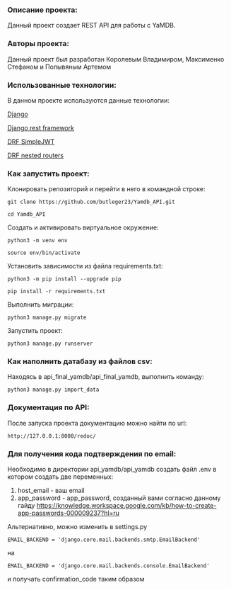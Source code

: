 ### Описание проекта:

Данный проект создает REST API для работы с YaMDB.

### Авторы проекта:

Данный проект был разработан Королевым Владимиром, Максименко Стефаном и Полывяным Артемом

### Использованные технологии:

В данном проекте используются данные технологии:

[Django](https://www.djangoproject.com/)

[Django rest framework](https://www.django-rest-framework.org/)

[DRF SimpleJWT](https://django-rest-framework-simplejwt.readthedocs.io/en/latest/)

[DRF nested routers](https://github.com/alanjds/drf-nested-routers)

### Как запустить проект:

Клонировать репозиторий и перейти в него в командной строке:

```
git clone https://github.com/butleger23/Yamdb_API.git
```

```
cd Yamdb_API
```

Cоздать и активировать виртуальное окружение:

```
python3 -m venv env
```

```
source env/bin/activate
```

Установить зависимости из файла requirements.txt:

```
python3 -m pip install --upgrade pip
```

```
pip install -r requirements.txt
```

Выполнить миграции:

```
python3 manage.py migrate
```

Запустить проект:

```
python3 manage.py runserver
```
### Как наполнить датабазу из файлов csv:

Находясь в api_final_yamdb/api_final_yamdb, выполнить команду:
```
python3 manage.py import_data
```
### Документация по API:

После запуска проекта документацию можно найти по url:
```
http://127.0.0.1:8000/redoc/
```
### Для получения кода подтверждения по email:

Необходимо в директории api_yamdb/api_yamdb создать файл .env в котором создать две переменных:
1) host_email - ваш email
2) app_password - app_password, созданный вами согласно данному гайду https://knowledge.workspace.google.com/kb/how-to-create-app-passwords-000009237?hl=ru

Альтернативно, можно изменить в settings.py
```
EMAIL_BACKEND = 'django.core.mail.backends.smtp.EmailBackend'
```
на
```
EMAIL_BACKEND = 'django.core.mail.backends.console.EmailBackend'
```
и получать confirmation_code таким образом
